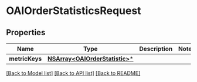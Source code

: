 # OAIOrderStatisticsRequest

## Properties
Name | Type | Description | Notes
------------ | ------------- | ------------- | -------------
**metricKeys** | [**NSArray&lt;OAIOrderStatistic&gt;***](OAIOrderStatistic.md) |  | 

[[Back to Model list]](../README.md#documentation-for-models) [[Back to API list]](../README.md#documentation-for-api-endpoints) [[Back to README]](../README.md)


